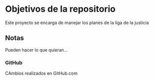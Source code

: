 # Objetivos de la repositorio

Este proyecto se encarga de manejar los planes de la liga de la justicia


## Notas
Pueden hacer lo que quieran...

### GitHub
CAmbios realizados en GitHub.com
